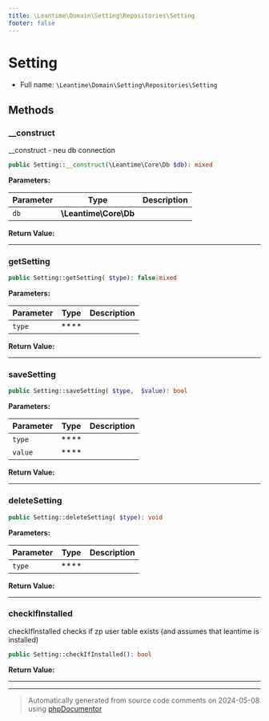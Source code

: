 ```yaml
---
title: \Leantime\Domain\Setting\Repositories\Setting
footer: false
---
```


# Setting





* Full name: `\Leantime\Domain\Setting\Repositories\Setting`



## Methods

### __construct

__construct - neu db connection

```php
public Setting::__construct(\Leantime\Core\Db $db): mixed
```








**Parameters:**

| Parameter | Type | Description |
|-----------|------|-------------|
| `db` | **\Leantime\Core\Db** |  |


**Return Value:**





---
### getSetting



```php
public Setting::getSetting( $type): false|mixed
```








**Parameters:**

| Parameter | Type | Description |
|-----------|------|-------------|
| `type` | **** |  |


**Return Value:**





---
### saveSetting



```php
public Setting::saveSetting( $type,  $value): bool
```








**Parameters:**

| Parameter | Type | Description |
|-----------|------|-------------|
| `type` | **** |  |
| `value` | **** |  |


**Return Value:**





---
### deleteSetting



```php
public Setting::deleteSetting( $type): void
```








**Parameters:**

| Parameter | Type | Description |
|-----------|------|-------------|
| `type` | **** |  |


**Return Value:**





---
### checkIfInstalled

checkIfInstalled checks if zp user table exists (and assumes that leantime is installed)

```php
public Setting::checkIfInstalled(): bool
```









**Return Value:**





---


---
> Automatically generated from source code comments on 2024-05-08 using [phpDocumentor](http://www.phpdoc.org/)
